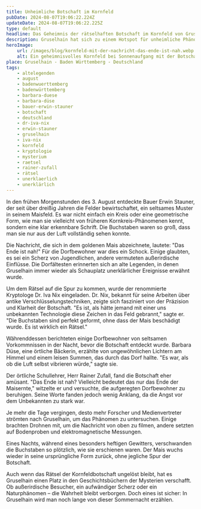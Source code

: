 ```yaml
---
title: Unheimliche Botschaft im Kornfeld
pubDate: 2024-08-07T19:06:22.224Z
updateDate: 2024-08-07T19:06:22.225Z
type: default
headline: Das Geheimnis der rätselhaften Botschaft im Kornfeld von Gruselhain
description: Gruselhain hat sich zu einem Hotspot für unheimliche Phänomene verwandelt. Denn eine mysteriöse Botschaft ist in einem nahegelegenen Kornfeld erschienen.
heroImage:
    url: /images/blog/kornfeld-mit-der-nachricht-das-ende-ist-nah.webp
    alt: Ein geheimnisvolles Kornfeld bei Sonnenaufgang mit der Botschaft "Das Ende ist nah!" im Nebel, ungewöhnliche Lichter am Himmel und ein Dorf im Hintergrund.
place: Gruselhain - Baden Württemberg - Deutschland
tags:
    - altelegenden
    - august
    - badenwuerttemberg
    - badenwürttemberg
    - barbara-duese
    - barbara-düse
    - bauer-erwin-stauner
    - botschaft
    - deutschland
    - dr-iva-nix
    - erwin-stauner
    - gruselhain
    - iva-nix
    - kornfeld
    - kryptologie
    - mysterium
    - raetsel
    - rainer-zufall
    - rätsel
    - unerklaerlich
    - unerklärlich
---
```

In den frühen Morgenstunden des 3. August entdeckte Bauer Erwin Stauner, der seit über dreißig Jahren die Felder bewirtschaftet, ein seltsames Muster in seinem Maisfeld. Es war nicht einfach ein Kreis oder eine geometrische Form, wie man sie vielleicht von früheren Kornkreis-Phänomenen kennt, sondern eine klar erkennbare Schrift. Die Buchstaben waren so groß, dass man sie nur aus der Luft vollständig sehen konnte.

Die Nachricht, die sich in dem goldenen Mais abzeichnete, lautete: "Das Ende ist nah!" Für die Dorfbewohner war dies ein Schock. Einige glaubten, es sei ein Scherz von Jugendlichen, andere vermuteten außerirdische Einflüsse. Die Dorfältesten erinnerten sich an alte Legenden, in denen Gruselhain immer wieder als Schauplatz unerklärlicher Ereignisse erwähnt wurde.

Um dem Rätsel auf die Spur zu kommen, wurde der renommierte Kryptologe Dr. Iva Nix eingeladen. Dr. Nix, bekannt für seine Arbeiten über antike Verschlüsselungstechniken, zeigte sich fasziniert von der Präzision und Klarheit der Botschaft. "Es ist, als hätte jemand mit einer uns unbekannten Technologie diese Zeichen in das Feld gebrannt," sagte er. "Die Buchstaben sind perfekt geformt, ohne dass der Mais beschädigt wurde. Es ist wirklich ein Rätsel."

Währenddessen berichteten einige Dorfbewohner von seltsamen Vorkommnissen in der Nacht, bevor die Botschaft entdeckt wurde. Barbara Düse, eine örtliche Bäckerin, erzählte von ungewöhnlichen Lichtern am Himmel und einem leisen Summen, das durch das Dorf hallte. "Es war, als ob die Luft selbst vibrieren würde," sagte sie.

Der örtliche Schullehrer, Herr Rainer Zufall, fand die Botschaft eher amüsant. "Das Ende ist nah? Vielleicht bedeutet das nur das Ende der Maisernte," witzelte er und versuchte, die aufgeregten Dorfbewohner zu beruhigen. Seine Worte fanden jedoch wenig Anklang, da die Angst vor dem Unbekannten zu stark war.

Je mehr die Tage vergingen, desto mehr Forscher und Medienvertreter strömten nach Gruselhain, um das Phänomen zu untersuchen. Einige brachten Drohnen mit, um die Nachricht von oben zu filmen, andere setzten auf Bodenproben und elektromagnetische Messungen.

Eines Nachts, während eines besonders heftigen Gewitters, verschwanden die Buchstaben so plötzlich, wie sie erschienen waren. Der Mais wuchs wieder in seine ursprüngliche Form zurück, ohne jegliche Spur der Botschaft.

Auch wenn das Rätsel der Kornfeldbotschaft ungelöst bleibt, hat es Gruselhain einen Platz in den Geschichtsbüchern der Mysterien verschafft. Ob außerirdische Besucher, ein aufwändiger Scherz oder ein Naturphänomen – die Wahrheit bleibt verborgen. Doch eines ist sicher: In Gruselhain wird man noch lange von dieser Sommernacht erzählen.
